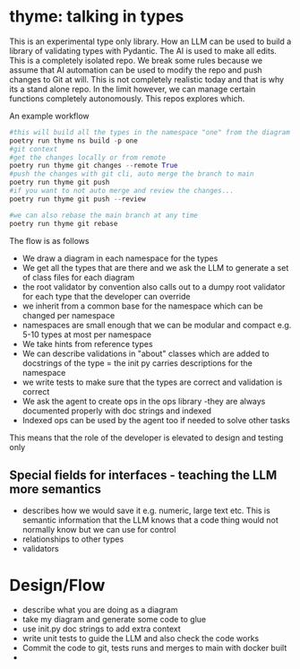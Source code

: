 # thyme: talking in types

This is an experimental type only library. How an LLM can be used to build a library of validating types with Pydantic. The AI is used to make all edits.
This is a completely isolated repo. We break some rules because we assume that AI automation can be used to modify the repo and push changes to Git at will.
This is not completely realistic today and that is why its a stand alone repo. In the limit however, we can manage certain functions completely autonomously. This repos explores which.

An example workflow

```python
#this will build all the types in the namespace "one" from the diagram and doc string in init.py
poetry run thyme ns build -p one
#git context
#get the changes locally or from remote
poetry run thyme git changes --remote True
#push the changes with git cli, auto merge the branch to main
poetry run thyme git push
#if you want to not auto merge and review the changes...
poetry run thyme git push --review

#we can also rebase the main branch at any time
poetry run thyme git rebase

```

The flow is as follows

- We draw a diagram in each namespace for the types
- We get all the types that are there and we ask the LLM to generate a set of class files for each diagram
- the root validator by convention also calls out to a dumpy root validator for each type that the developer can override
- we inherit from a common base for the namespace which can be changed per namespace
- namespaces are small enough that we can be modular and compact e.g. 5-10 types at most per namespace
- We take hints from reference types
- We can describe validations in "about" classes which are added to docstrings of the type = the init py carries descriptions for the namespace
- we write tests to make sure that the types are correct and validation is correct
- We ask the agent to create ops in the ops library -they are always documented properly with doc strings and indexed
- Indexed ops can be used by the agent too if needed to solve other tasks

This means that the role of the developer is elevated to design and testing only

## Special fields for interfaces - teaching the LLM more semantics

- describes how we would save it e.g. numeric, large text etc. This is semantic information that the LLM knows that a code thing would not normally know but we can use for control
- relationships to other types
- validators

# Design/Flow

- describe what you are doing as a diagram
- take my diagram and generate some code to glue
- use init.py doc strings to add extra context
- write unit tests to guide the LLM and also check the code works
- Commit the code to git, tests runs and merges to main with docker built
-
